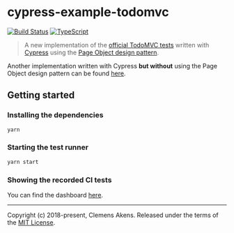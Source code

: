 # cypress-example-todomvc

[![Build Status][badge-travis-image]][badge-travis-link]
[![TypeScript][badge-typescript-image]][badge-typescript-link]

> A new implementation of the [official TodoMVC tests](https://github.com/tastejs/todomvc/blob/master/tests/test.js) written with [Cypress](https://www.cypress.io/) using the [Page Object design pattern](https://martinfowler.com/bliki/PageObject.html).

Another implementation written with Cypress **but without** using the Page Object design pattern can be found [here](https://github.com/cypress-io/cypress-example-todomvc).

## Getting started

### Installing the dependencies

```sh
yarn
```

### Starting the test runner

```sh
yarn start
```

### Showing the recorded CI tests

You can find the dashboard [here](https://dashboard.cypress.io/#/projects/5w61vf/runs).

---

Copyright (c) 2018-present, Clemens Akens. Released under the terms of the [MIT License](https://github.com/clebert/cypress-example-todomvc/blob/master/LICENSE).

[badge-travis-image]: https://travis-ci.org/clebert/cypress-example-todomvc.svg?branch=master
[badge-travis-link]: https://travis-ci.org/clebert/cypress-example-todomvc
[badge-typescript-image]: https://img.shields.io/badge/TypeScript-ready-blue.svg
[badge-typescript-link]: https://www.typescriptlang.org/
